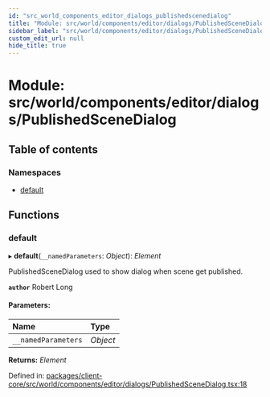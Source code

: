 ```yaml
---
id: "src_world_components_editor_dialogs_publishedscenedialog"
title: "Module: src/world/components/editor/dialogs/PublishedSceneDialog"
sidebar_label: "src/world/components/editor/dialogs/PublishedSceneDialog"
custom_edit_url: null
hide_title: true
---
```


# Module: src/world/components/editor/dialogs/PublishedSceneDialog

## Table of contents

### Namespaces

- [default](src_world_components_editor_dialogs_publishedscenedialog.default.md)

## Functions

### default

▸ **default**(`__namedParameters`: *Object*): *Element*

PublishedSceneDialog used to show dialog when scene get published.

**`author`** Robert Long

#### Parameters:

Name | Type |
:------ | :------ |
`__namedParameters` | *Object* |

**Returns:** *Element*

Defined in: [packages/client-core/src/world/components/editor/dialogs/PublishedSceneDialog.tsx:18](https://github.com/xr3ngine/xr3ngine/blob/716a06460/packages/client-core/src/world/components/editor/dialogs/PublishedSceneDialog.tsx#L18)
